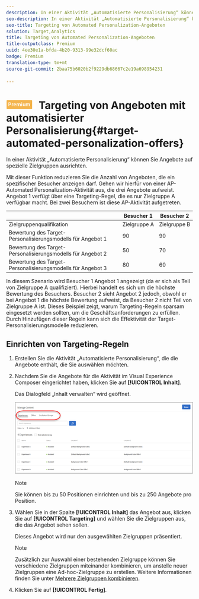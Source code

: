 ```yaml
---
description: In einer Aktivität „Automatisierte Personalisierung“ können Sie Angebote auf spezielle Zielgruppen ausrichten.
seo-description: In einer Aktivität „Automatisierte Personalisierung“ können Sie Angebote auf spezielle Zielgruppen ausrichten.
seo-title: Targeting von Automated Personalization-Angeboten
solution: Target,Analytics
title: Targeting von Automated Personalization-Angeboten
title-outputclass: Premium
uuid: 4ee30e1a-bfda-4b20-9313-99e32dcf60ac
badge: Premium
translation-type: tm+mt
source-git-commit: 2baa75b6020b2f9229db68667c2e19a698954231

---
```



# ![PREMIUM](/help/assets/premium.png) Targeting von Angeboten mit automatisierter Personalisierung{#target-automated-personalization-offers}

In einer Aktivität „Automatisierte Personalisierung“ können Sie Angebote auf spezielle Zielgruppen ausrichten.

Mit dieser Funktion reduzieren Sie die Anzahl von Angeboten, die ein spezifischer Besucher anzeigen darf. Gehen wir hierfür von einer AP-Automated Personalization-Aktivität aus, die drei Angebote aufweist. Angebot 1 verfügt über eine Targeting-Regel, die es nur Zielgruppe A verfügbar macht. Bei zwei Besuchern ist diese AP-Aktivität aufgetreten.

|  | Besucher 1 | Besucher 2 |
|--- |--- |--- |
| Zielgruppenqualifikation | Zielgruppe A | Zielgruppe B |
| Bewertung des Target-Personalisierungsmodells für Angebot 1 | 90 | 90 |
| Bewertung des Target-Personalisierungsmodells für Angebot 2 | 50 | 70 |
| Bewertung des Target-Personalisierungsmodells für Angebot 3 | 80 | 60 |

In diesem Szenario wird Besucher 1 Angebot 1 angezeigt (da er sich als Teil von Zielgruppe A qualifiziert). Hierbei handelt es sich um die höchste Bewertung des Besuchers. Besucher 2 sieht Angebot 2 jedoch, obwohl er bei Angebot 1 die höchste Bewertung aufweist, da Besucher 2 nicht Teil von Zielgruppe A ist. Dieses Beispiel zeigt, warum Targeting-Regeln sparsam eingesetzt werden sollten, um die Geschäftsanforderungen zu erfüllen. Durch Hinzufügen dieser Regeln kann sich die Effektivität der Target-Personalisierungsmodelle reduzieren.

## Einrichten von Targeting-Regeln

1. Erstellen Sie die Aktivität „Automatisierte Personalisierung“, die die Angebote enthält, die Sie auswählen möchten.
1. Nachdem Sie die Angebote für die Aktivität im Visual Experience Composer eingerichtet haben, klicken Sie auf **[!UICONTROL Inhalt]**.

   Das Dialogfeld „Inhalt verwalten“ wird geöffnet.

   ![](assets/ap_content.png)

   >[!NOTE]
   >
   >Sie können bis zu 50 Positionen einrichten und bis zu 250 Angebote pro Position.

1. Wählen Sie in der Spalte **[!UICONTROL Inhalt]** das Angebot aus, klicken Sie auf **[!UICONTROL Targeting]** und wählen Sie die Zielgruppen aus, die das Angebot sehen sollen.

   Dieses Angebot wird nur den ausgewählten Zielgruppen präsentiert.

   >[!NOTE]
   >
   >Zusätzlich zur Auswahl einer bestehenden Zielgruppe können Sie verschiedene Zielgruppen miteinander kombinieren, um anstelle neuer Zielgruppen eine Ad-hoc-Zielgruppe zu erstellen. Weitere Informationen finden Sie unter [Mehrere Zielgruppen kombinieren](../../c-target/combining-multiple-audiences.md#concept_A7386F1EA4394BD2AB72399C225981E5).

1. Klicken Sie auf **[!UICONTROL Fertig]**.
